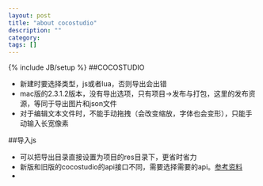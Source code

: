 ```yaml
---
layout: post
title: "about cocostudio"
description: ""
category: 
tags: []
---
```

{% include JB/setup %}
##COCOSTUDIO
 * 新建时要选择类型，js或者lua，否则导出会出错
 * mac版的2.3.1.2版本，没有导出选项，只有项目->发布与打包，这里的发布资源，等同于导出图片和json文件
 * 对于编辑文本文件时，不能手动拖拽（会改变缩放，字体也会变形），只能手动输入长宽像素


##导入js
 * 可以把导出目录直接设置为项目的res目录下，更省时省力
 * 新版和旧版的cocostudio的api接口不同，需要选择需要的api。[参考资料](http://www.cnblogs.com/zisou/p/cocos2dx-js4.html)
 * 
